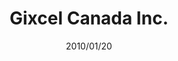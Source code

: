 ---
title: Gixcel Canada Inc.
lang: en
lang_ref: gixcel
permalink: /en/jobs/gixcel/

company: Gixcel Canada Inc.
company_logo: 
company_link: 
position: Software Architect / Senior Java Developer
date: 2010/01/20
to_date: 2012/06/30
location: Havana, Cuba

excerpt: |
    Designed, developed and maintained the support infrastructure for Gixcel Canada Inc. (previously ArteSol Services); a company specialized on the digitization in ultra-high definition and printing of two dimensional works of art. Specifically, this infrastructure is formed by:
    * A corporate website, a virtual store and a portal that targets enthusiasts and professionals of visual arts. Developed as a personalization of Liferay Portal using Java, Spring, Hibernate, AndroMDA, MySQL y Struts 2; supported by the hosting and storage services provided by Amazon.
    * A group of systems and internal modules for production support developed using Java, Spring, Hibernate, CXF, AndroMDA, MySQL y Struts 2; running in Apache Tomcat server on Linux.
---